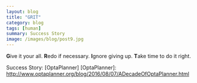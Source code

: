 ```yaml
---
layout: blog
title: "GRIT"
category: blog
tags: [human]  
summary: Success Story
image: /images/blog/post9.jpg
---
```


**G**ive it your all.
**R**edo if necessary.
**I**gnore giving up.
**T**ake time to do it right.

Success Story: [OptaPlanner]
[OptaPlanner]: <http://www.optaplanner.org/blog/2016/08/07/ADecadeOfOptaPlanner.html>

